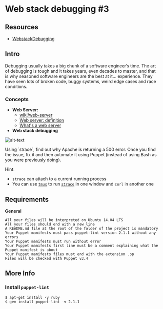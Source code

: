 Web stack debugging #3
===

Resources
---
* [WebstackDebugging](https://www.youtube.com/watch?v=uHEzt1QuASo)


## Intro
<p>
Debugging usually takes a big chunk of a software engineer’s time. The art of debugging is tough and it takes years, even decades to master, and that is why seasoned software engineers are the best at it… experience. They have seen lots of broken code, buggy systems, weird edge cases and race conditions.
</p>

### Concepts
<p>

- **Web Server:**
  - [wiki/web-server](https://en.wikipedia.org/wiki/Web_server)
  - [Web server: definition](https://whatis.techtarget.com/definition/Web-server)
  - [What's a web server](https://developer.mozilla.org/en-US/docs/Learn/Common_questions/What_is_a_web_server)
- **Web stack debugging**

![alt-text](https://holbertonintranet.s3.amazonaws.com/uploads/medias/2020/9/45dffb0b1da8dc2ce47e340d7f88b05652c0f486.png?X-Amz-Algorithm=AWS4-HMAC-SHA256&X-Amz-Credential=AKIARDDGGGOU5BHMTQX4%2F20220217%2Fus-east-1%2Fs3%2Faws4_request&X-Amz-Date=20220217T034509Z&X-Amz-Expires=86400&X-Amz-SignedHeaders=host&X-Amz-Signature=7f37de4071b6d64b34e805bf7e79d12e42a917288812ef018b8e5360ccbd4c9a)


<p>
Using `strace`, find out why Apache is returning a 500 error. Once you find the issue, fix it and then automate it using Puppet (instead of using Bash as you were previously doing).

Hint:

- `strace` can attach to a current running process
- You can use [`tmux`](https://www.hamvocke.com/blog/a-quick-and-easy-guide-to-tmux/) to run [`strace`](https://strace.io/) in one window and `curl` in another one
</p>

Requirements
---

**General**
```
All your files will be interpreted on Ubuntu 14.04 LTS
All your files should end with a new line
A README.md file at the root of the folder of the project is mandatory
Your Puppet manifests must pass puppet-lint version 2.1.1 without any errors
Your Puppet manifests must run without error
Your Puppet manifests first line must be a comment explaining what the Puppet manifest is about
Your Puppet manifests files must end with the extension .pp
Files will be checked with Puppet v3.4
```

## More Info

### Install `puppet-lint`
```
$ apt-get install -y ruby
$ gem install puppet-lint -v 2.1.1
```
